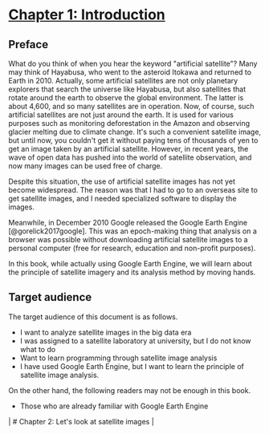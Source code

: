 # [Chapter 1: Introduction](https://github.com/faalkao/GEE/tree/master/chapter_introduction)
## Preface
What do you think of when you hear the keyword "artificial satellite"? Many may think of Hayabusa, who went to the asteroid Itokawa and returned to Earth in 2010. Actually, some artificial satellites are not only planetary explorers that search the universe like Hayabusa, but also satellites that rotate around the earth to observe the global environment. The latter is about 4,600, and so many satellites are in operation. Now, of course, such artificial satellites are not just around the earth. It is used for various purposes such as monitoring deforestation in the Amazon and observing glacier melting due to climate change. It's such a convenient satellite image, but until now, you couldn't get it without paying tens of thousands of yen to get an image taken by an artificial satellite. However, in recent years, the wave of open data has pushed into the world of satellite observation, and now many images can be used free of charge.

Despite this situation, the use of artificial satellite images has not yet become widespread. The reason was that I had to go to an overseas site to get satellite images, and I needed specialized software to display the images.

Meanwhile, in December 2010 Google released the Google Earth Engine [@gorelick2017google]. This was an epoch-making thing that analysis on a browser was possible without downloading artificial satellite images to a personal computer (free for research, education and non-profit purposes).

In this book, while actually using Google Earth Engine, we will learn about the principle of satellite imagery and its analysis method by moving hands.

## Target audience
The target audience of this document is as follows.
- I want to analyze satellite images in the big data era
- I was assigned to a satellite laboratory at university, but I do not know what to do
- Want to learn programming through satellite image analysis
- I have used Google Earth Engine, but I want to learn the principle of satellite image analysis.

On the other hand, the following readers may not be enough in this book.
- Those who are already familiar with Google Earth Engine

| # Chapter 2: Let's look at satellite images |
